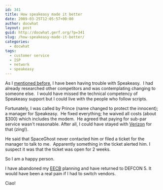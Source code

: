 ```yaml
---
id: 341
title: How speakeasy made it better
date: 2009-03-25T12:05:57+00:00
author: docwhat
layout: post
guid: http://docwhat.gerf.org/?p=341
slug: /how-speakeasy-made-it-better/
categories:
  - docwhat
tags:
  - customer service
  - ISP
  - network
  - speakeasy
---
```

As I <a href="http://docwhat.gerf.org/2009/03/how-to-make-a-customer-want-to-leave/">mentioned before</a>, I have been having trouble with Speakeasy.  I had already researched other competitors and was contemplating changing to someone else.  I would have missed the technical competency of Speakeasy support but I could live with the people who follow scripts.

Fortunately, I was called by Prince (name changed to protect the innocent); a manager for Speakeasy.  He fixed everything; he waived all costs (about $300) which includes the modem.  He agreed that paying for sub-par service wasn't reasonable. After all, I could have stayed with <a href="http://docwhat.gerf.org/2008/02/verizon-sucks/">Verizon</a> for that (zing!). 

He said that SpaceGhost never contacted him or filed a ticket for the manager to talk to me.  Apparently something in the ticket alerted him. I suspect it was that the ticket was open for 2 weeks.

So I am a happy person.

I have abandoned my <a href="http://consumerist.com/consumer/complaint-letters/how-to-launch-an-executive-email-carpet-bomb-259713.php">EECB</a> planning and have returned to DEFCON 5. It would have been a real pain if I had to switch vendors.

Ciao!